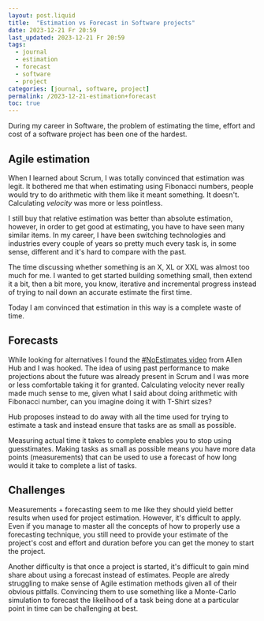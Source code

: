 ```yaml
---
layout: post.liquid
title:  "Estimation vs Forecast in Software projects"
date: 2023-12-21 Fr 20:59
last_updated: 2023-12-21 Fr 20:59
tags:
  - journal
  - estimation
  - forecast
  - software
  - project
categories: [journal, software, project]
permalink: /2023-12-21-estimation+forecast
toc: true
---
```


During my career in Software, the problem of estimating the time,
effort and cost of a software project has been one of the hardest.


## Agile estimation

When I learned about Scrum, I was totally convinced that estimation
was legit. It bothered me that when estimating using Fibonacci
numbers, people would try to do arithmetic with them like it meant
something. It doesn't. Calculating *velocity* was more or less
pointless.

I still buy that relative estimation was better than absolute
estimation, however, in order to get good at estimating, you have to
have seen many similar items. In my career, I have been switching
technologies and industries every couple of years so pretty much
every task is, in some sense, different and it's hard to compare
with the past.

The time discussing whether something is an X, XL or XXL was almost
too much for me. I wanted to get started building something small,
then extend it a bit, then a bit more, you know, iterative and
incremental progress instead of trying to nail down an accurate
estimate the first time.

Today I am convinced that estimation in this way is a complete waste
of time.


## Forecasts

While looking for alternatives I found the [#NoEstimates video](https://www.youtube.com/watch?v=QVBlnCTu9Ms) from
Allen Hub and I was hooked. The idea of using past performance to
make projections about the future was already present in Scrum and I
was more or less comfortable taking it for granted. Calculating
velocity never really made much sense to me, given what I said about
doing arithmetic with Fibonacci number, can you imagine doing it
with T-Shirt sizes?

Hub proposes instead to do away with all the time used for trying to
estimate a task and instead ensure that tasks are as small as
possible.

Measuring actual time it takes to complete enables you to stop using
guesstimates. Making tasks as small as possible means you have more
data points (measurements) that can be used to use a forecast of how
long would it take to complete a list of tasks.


## Challenges

Measurements + forecasting seem to me like they should yield better
results when used for project estimation. However, it's difficult to
apply. Even if you manage to master all the concepts of how to
properly use a forecasting technique, you still need to provide your
estimate of the project's cost and effort and duration before you
can get the money to start the project.

Another difficulty is that once a project is started, it's difficult
to gain mind share about using a forecast instead of
estimates. People are alredy struggling to make sense of Agile
estimation methods given all of their obvious pitfalls. Convincing
them to use something like a Monte-Carlo simulation to forecast the
likelihood of a task being done at a particular point in time can be
challenging at best.

